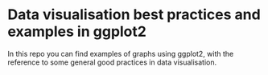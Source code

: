 # Data visualisation best practices and examples in ggplot2

In this repo you can find examples of graphs using ggplot2, with the reference to some general good practices in data visualisation.